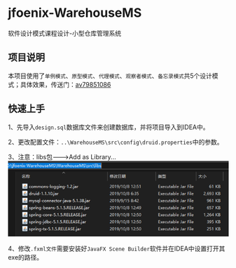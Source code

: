 # jfoenix-WarehouseMS

软件设计模式课程设计-小型仓库管理系统

## 项目说明
本项目使用了`单例模式`、`原型模式`、`代理模式`、`观察者模式`、`备忘录模式`共5个设计模式；具体效果，传送门：[av79851086](https://www.bilibili.com/video/av79851086/)

## 快速上手

1、先导入`design.sql`数据库文件来创建数据库，并将项目导入到IDEA中。

2、更改配置文件：`..\WarehouseMS\src\config\druid.properties`中的参数。

3、注意：libs包--->Add as Library... 
![项目使用到的依赖包](./libs.png)

4、修改`.fxml文件`需要安装好`JavaFX Scene Builder`软件并在IDEA中设置打开其exe的路径。

